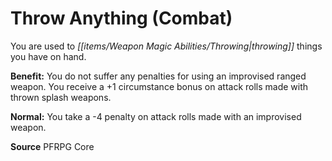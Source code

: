 ﻿---
cssclass: [feats]

---
# Throw Anything (Combat)

You are used to _[[items/Weapon Magic Abilities/Throwing|throwing]]_ things you have on hand.

**Benefit:** You do not suffer any penalties for using an improvised ranged weapon. You receive a +1 circumstance bonus on attack rolls made with thrown splash weapons.

**Normal:** You take a -4 penalty on attack rolls made with an improvised weapon.

**Source** PFRPG Core